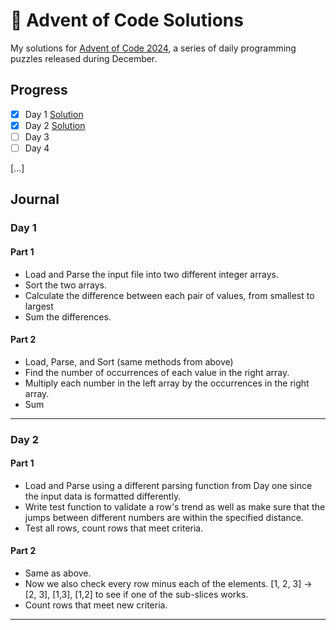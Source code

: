 # 🎄 Advent of Code Solutions

My solutions for [Advent of Code 2024](https://adventofcode.com/), a series of daily programming puzzles released during December. 


## Progress

- [x] Day 1 [Solution](https://github.com/Crowley723/advent-2024/blob/main/day01/main.go)
- [x] Day 2 [Solution](https://github.com/Crowley723/advent-2024/blob/main/day02/main.go)
- [ ] Day 3
- [ ] Day 4

[...]


## Journal
### Day 1
#### Part 1
- Load and Parse the input file into two different integer arrays.
- Sort the two arrays.
- Calculate the difference between each pair of values, from smallest to largest
- Sum the differences.
#### Part 2
- Load, Parse, and Sort (same methods from above)
- Find the number of occurrences of each value in the right array.
- Multiply each number in the left array by the occurrences in the right array.
- Sum

---
### Day 2
#### Part 1
- Load and Parse using a different parsing function from Day one since the input data is formatted differently.
- Write test function to validate a row's trend as well as make sure that the jumps between different numbers are within the specified distance.
- Test all rows, count rows that meet criteria.
#### Part 2
- Same as above.
- Now we also check every row minus each of the elements. [1, 2, 3] -> [2, 3], [1,3], [1,2] to see if one of the sub-slices works.
- Count rows that meet new criteria.

---